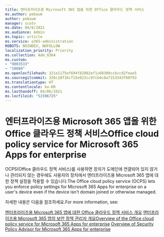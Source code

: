 ```yaml
---
title: 엔터프라이즈용 Microsoft 365 앱을 위한 Office 클라우드 정책 서비스
ms.author: pebaum
author: pebaum
manager: scotv
ms.date: 04/6/2021
ms.audience: Admin
ms.topic: article
ms.service: o365-administration
ROBOTS: NOINDEX, NOFOLLOW
localization_priority: Priority
ms.collection: Adm_O364
ms.custom:
- "9003533"
- "10880"
ms.openlocfilehash: 321e1175ef694f82002ef1c60300ccbccd2feae5
ms.sourcegitcommit: 326c10f16cf15e823cc97cb4c6a7153343f88f93
ms.translationtype: HT
ms.contentlocale: ko-KR
ms.lasthandoff: 04/06/2021
ms.locfileid: "51596725"
---
```

# <a name="office-cloud-policy-service-for-microsoft-365-apps-for-enterprise"></a><span data-ttu-id="ae0da-102">엔터프라이즈용 Microsoft 365 앱을 위한 Office 클라우드 정책 서비스</span><span class="sxs-lookup"><span data-stu-id="ae0da-102">Office cloud policy service for Microsoft 365 Apps for enterprise</span></span>

<span data-ttu-id="ae0da-103">OCPS(Office 클라우드 정책 서비스)를 사용하면 장치가 도메인에 연결되어 있지 않거나 관리되지 않는 경우에도 사용자의 장치에서 엔터프라이즈용 Microsoft 365 앱에 대한 정책 설정을 적용할 수 있습니다.</span><span class="sxs-lookup"><span data-stu-id="ae0da-103">The Office cloud policy service (OCPS) lets you enforce policy settings for Microsoft 365 Apps for enterprise  on a user's device even if the device isn't domain joined or otherwise managed.</span></span> 

<span data-ttu-id="ae0da-104">자세한 내용은 다음을 참조하세요.</span><span class="sxs-lookup"><span data-stu-id="ae0da-104">For more information, see:</span></span>

<span data-ttu-id="ae0da-105">[엔터프라이즈용 Microsoft 365 앱에 대한 Office 클라우드 정책 서비스 개요](https://docs.microsoft.com/deployoffice/overview-office-cloud-policy-service)
[엔터프라이즈용 Microsoft 365 앱의 보안 정책 관리자 개요](https://docs.microsoft.com/deployoffice/overview-of-security-policy-advisor)</span><span class="sxs-lookup"><span data-stu-id="ae0da-105">[Overview of the Office cloud policy service for Microsoft 365 Apps for enterprise](https://docs.microsoft.com/deployoffice/overview-office-cloud-policy-service)
[Overview of Security Policy Advisor for Microsoft 365 Apps for enterprise](https://docs.microsoft.com/deployoffice/overview-of-security-policy-advisor)</span></span>